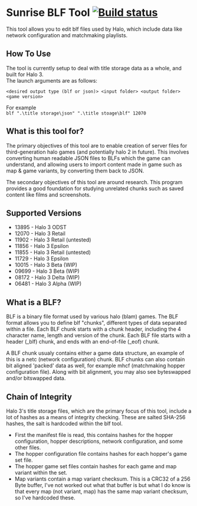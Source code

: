 # Sunrise BLF Tool [![Build status](https://ci.appveyor.com/api/projects/status/uq8ueptsbwwkegt2?svg=true)](https://ci.appveyor.com/project/craftycodie/sunrise-blftool)
This tool allows you to edit blf files used by Halo, which include data like network configuration and matchmaking playlists.

## How To Use
The tool is currently setup to deal with title storage data as a whole, and built for Halo 3.<br>
The launch arguments are as follows:

`<desired output type (blf or json)> <input folder> <output folder> <game version>`

For example<br>
`blf ".\title storage\json" ".\title stoage\blf" 12070`

## What is this tool for?
The primary objectives of this tool are to enable creation of server files for third-generation halo games (and potentially halo 2 in future).
This involves converting human readable JSON files to BLFs which the game can understand, and allowing users to import content made in game such as map & game variants, by converting them back to JSON.

The secondary objectives of this tool are around research. This program provides a good foundation for studying unrelated chunks such as saved content like films and screenshots.

## Supported Versions
- 13895 - Halo 3 ODST
- 12070 - Halo 3 Retail
- 11902 - Halo 3 Retail (untested)
- 11856 - Halo 3 Epsilon
- 11855 - Halo 3 Retail (untested)
- 11729 - Halo 3 Epsilon
- 10015 - Halo 3 Beta (WIP)
- 09699 - Halo 3 Beta (WIP)
- 08172 - Halo 3 Delta (WIP)
- 06481 - Halo 3 Alpha (WIP)

## What is a BLF?
BLF is a binary file format used by various halo (blam) games. The BLF format allows you to define blf "chunks", different types of data separated within a file. Each BLF chunk starts with a chunk header, including the 4 character name, length and version of the chunk. Each BLF file starts with a header (_blf) chunk, and ends with an end-of-file (_eof) chunk.

A BLF chunk usualy contains either a game data structure, an example of this is a netc (network configuration) chunk. BLF chunks can also contain bit aligned 'packed' data as well, for example mhcf (matchmaking hopper configuration file). Along with bit alignment, you may also see byteswapped and/or bitswapped data.

## Chain of Integrity
Halo 3's title storage files, which are the primary focus of this tool, include a lot of hashes as a means of integrity checking. These are salted SHA-256 hashes, the salt is hardcoded within the blf tool.
- First the manifest file is read, this contains hashes for the hopper configuration, hopper descriptions, network configuration, and some other files.
- The hopper configuration file contains hashes for each hopper's game set file.
- The hopper game set files contain hashes for each game and map variant within the set.
- Map variants contain a map variant checksum. This is a CRC32 of a 256 Byte buffer, I've not worked out what that buffer is but what I do know is that every map (not variant, map) has the same map variant checksum, so I've hardcoded these.
